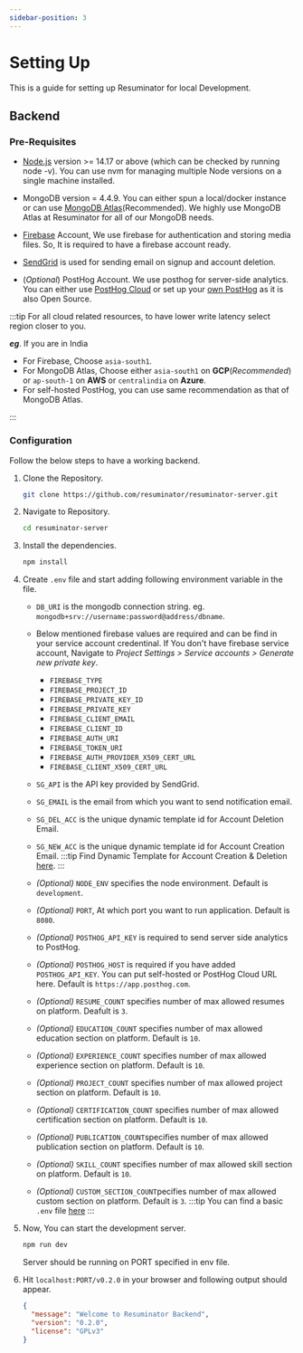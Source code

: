```yaml
---
sidebar-position: 3
---
```


# Setting Up

This is a guide for setting up Resuminator for local Development.

## Backend

### Pre-Requisites

- [Node.js](https://nodejs.org/en/download/) version >= 14.17 or above (which can be checked by running node -v). You can use nvm for managing multiple Node versions on a single machine installed.

- MongoDB version = 4.4.9. You can either spun a local/docker instance or can use [MongoDB Atlas](https://www.mongodb.com/)(Recommended). We highly use MongoDB Atlas at Resuminator for all of our MongoDB needs.

- [Firebase](https://firebase.google.com/) Account, We use firebase for authentication and storing media files. So, It is required to have a firebase account ready.

- [SendGrid](https://sendgrid.com/) is used for sending email on signup and account deletion.

- (_Optional_) PostHog Account. We use posthog for server-side analytics. You can either use [PostHog Cloud](https://posthog.com/) or set up your [own PostHog](https://github.com/PostHog/posthog) as it is also Open Source.

:::tip
For all cloud related resources, to have lower write latency select region closer to you.

_**eg**_. If you are in India

- For Firebase, Choose `asia-south1`.
- For MongoDB Atlas, Choose either `asia-south1` on **GCP**(_Recommended_) or `ap-south-1` on **AWS** or `centralindia` on **Azure**.
- For self-hosted PostHog, you can use same recommendation as that of MongoDB Atlas.

:::

### Configuration

Follow the below steps to have a working backend.

1. Clone the Repository.

   ```bash
   git clone https://github.com/resuminator/resuminator-server.git
   ```

1. Navigate to Repository.

   ```bash
   cd resuminator-server
   ```

1. Install the dependencies.

   ```bash
   npm install
   ```

1. Create `.env` file and start adding following environment variable in the file.

   - `DB_URI` is the mongodb connection string. eg. `mongodb+srv://username:password@address/dbname`.
   - Below mentioned firebase values are required and can be find in your service account credentinal. If You don't have firebase service account, Navigate to _Project Settings > Service accounts > Generate new private key_.

     - `FIREBASE_TYPE`
     - `FIREBASE_PROJECT_ID`
     - `FIREBASE_PRIVATE_KEY_ID`
     - `FIREBASE_PRIVATE_KEY`
     - `FIREBASE_CLIENT_EMAIL`
     - `FIREBASE_CLIENT_ID`
     - `FIREBASE_AUTH_URI`
     - `FIREBASE_TOKEN_URI`
     - `FIREBASE_AUTH_PROVIDER_X509_CERT_URL`
     - `FIREBASE_CLIENT_X509_CERT_URL`

   - `SG_API` is the API key provided by SendGrid.
   - `SG_EMAIL` is the email from which you want to send notification email.
   - `SG_DEL_ACC` is the unique dynamic template id for Account Deletion Email.
   - `SG_NEW_ACC` is the unique dynamic template id for Account Creation Email.
     :::tip
     Find Dynamic Template for Account Creation & Deletion [here](https://github.com/resuminator/resuminator-server/tree/main/templates).
     :::

   - _(Optional)_ `NODE_ENV` specifies the node environment. Default is `development`.
   - _(Optional)_ `PORT`, At which port you want to run application. Default is `8080`.
   - _(Optional)_ `POSTHOG_API_KEY` is required to send server side analytics to PostHog.
   - _(Optional)_ `POSTHOG_HOST` is required if you have added `POSTHOG_API_KEY`. You can put self-hosted or PostHog Cloud URL here. Default is `https://app.posthog.com`.
   - _(Optional)_ `RESUME_COUNT` specifies number of max allowed resumes on platform. Deafult is `3`.
   - _(Optional)_ `EDUCATION_COUNT` specifies number of max allowed education section on platform. Default is `10`.
   - _(Optional)_ `EXPERIENCE_COUNT` specifies number of max allowed experience section on platform. Default is `10`.
   - _(Optional)_ `PROJECT_COUNT` specifies number of max allowed project section on platform. Default is `10`.
   - _(Optional)_ `CERTIFICATION_COUNT` specifies number of max allowed certification section on platform. Default is `10`.
   - _(Optional)_ `PUBLICATION_COUNT`specifies number of max allowed publication section on platform. Default is `10`.
   - _(Optional)_ `SKILL_COUNT` specifies number of max allowed skill section on platform. Default is `10`.
   - _(Optional)_ `CUSTOM_SECTION_COUNT`pecifies number of max allowed custom section on platform. Default is `3`.
     :::tip
     You can find a basic `.env` file [here](https://github.com/resuminator/resuminator-server/blob/main/templates/.env.template)
     :::

1. Now, You can start the development server.

   ```bash
   npm run dev
   ```

   Server should be running on PORT specified in env file.

1. Hit `localhost:PORT/v0.2.0` in your browser and following output should appear.

   ```json
   {
     "message": "Welcome to Resuminator Backend",
     "version": "0.2.0",
     "license": "GPLv3"
   }
   ```
